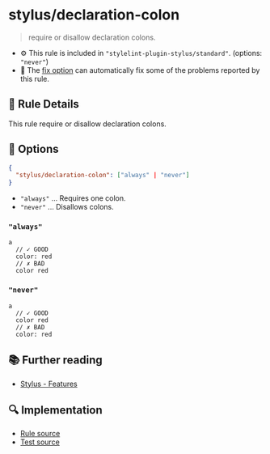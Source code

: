 # stylus/declaration-colon

> require or disallow declaration colons.

- :gear: This rule is included in `"stylelint-plugin-stylus/standard"`. (options: `"never"`)
- :wrench: The [fix option](https://stylelint.io/user-guide/usage/options#fix) can automatically fix some of the problems reported by this rule.

## :book: Rule Details

This rule require or disallow declaration colons.

## :wrench: Options

```json
{
  "stylus/declaration-colon": ["always" | "never"]
}
```

- `"always"` ... Requires one colon.
- `"never"` ... Disallows colons.

### `"always"`

<stylelint-code-block fix :rules="{ 'stylus/declaration-colon': 'always' }">

```styl
a
  // ✓ GOOD
  color: red
  // ✗ BAD
  color red
```

</stylelint-code-block>

### `"never"`

<stylelint-code-block fix :rules="{ 'stylus/declaration-colon': 'never' }">

```styl
a
  // ✓ GOOD
  color red
  // ✗ BAD
  color: red
```

</stylelint-code-block>

## :books: Further reading

- [Stylus - Features]

[Stylus - Features]: https://stylus-lang.com/#features

## :mag: Implementation

- [Rule source](https://github.com/stylus/stylelint-plugin-stylus/blob/main/lib/rules/declaration-colon.js)
- [Test source](https://github.com/stylus/stylelint-plugin-stylus/blob/main/tests/lib/rules/declaration-colon.js)
